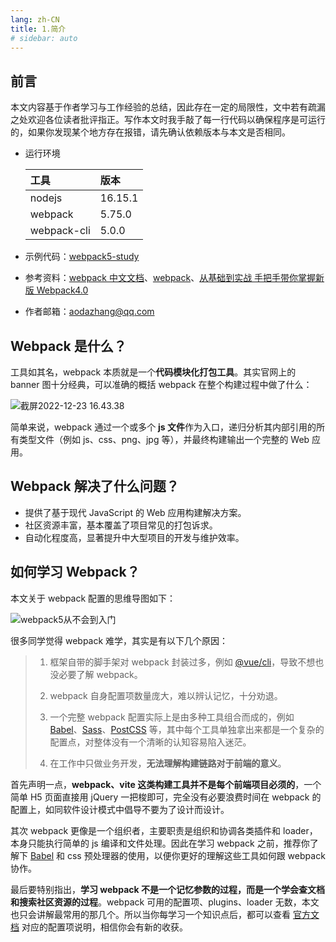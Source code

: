 ```yaml
---
lang: zh-CN
title: 1.简介
# sidebar: auto
---
```


## 前言

本文内容基于作者学习与工作经验的总结，因此存在一定的局限性，文中若有疏漏之处欢迎各位读者批评指正。写作本文时我手敲了每一行代码以确保程序是可运行的，如果你发现某个地方存在报错，请先确认依赖版本与本文是否相同。

- 运行环境

  | 工具        | 版本    |
  | :---------- | :------ |
  | nodejs      | 16.15.1 |
  | webpack     | 5.75.0  |
  | webpack-cli | 5.0.0   |

- 示例代码：[webpack5-study](https://gitee.com/aodazhang/webpack5-study)

- 参考资料：[webpack 中文文档](https://webpack.docschina.org/)、[webpack](https://github.com/webpack/webpack)、[从基础到实战 手把手带你掌握新版 Webpack4.0](https://coding.imooc.com/class/316.html)

- 作者邮箱：<a readonly href="mailto:aodazhang@qq.com?subject=标题&body=正文">aodazhang@qq.com</a>

## Webpack 是什么？

工具如其名，webpack 本质就是一个**代码模块化打包工具**。其实官网上的 banner 图十分经典，可以准确的概括 webpack 在整个构建过程中做了什么：

![截屏2022-12-23 16.43.38](https://aodazhang.oss-cn-shanghai.aliyuncs.com/img/202212231643655.png)

简单来说，webpack 通过一个或多个 **js 文件**作为入口，递归分析其内部引用的所有类型文件（例如 js、css、png、jpg 等），并最终构建输出一个完整的 Web 应用。

## Webpack 解决了什么问题？

- 提供了基于现代 JavaScript 的 Web 应用构建解决方案。
- 社区资源丰富，基本覆盖了项目常见的打包诉求。
- 自动化程度高，显著提升中大型项目的开发与维护效率。

## 如何学习 Webpack？

本文关于 webpack 配置的思维导图如下：

![webpack5从不会到入门](https://aodazhang.oss-cn-shanghai.aliyuncs.com/img/202212241148411.jpg)

很多同学觉得 webpack 难学，其实是有以下几个原因：

> 1. 框架自带的脚手架对 webpack 封装过多，例如 [@vue/cli](https://cli.vuejs.org/zh/guide/)，导致不想也没必要了解 webpack。
>
> 2. webpack 自身配置项数量庞大，难以辨认记忆，十分劝退。
>
> 3. 一个完整 webpack 配置实际上是由多种工具组合而成的，例如 [Babel](https://www.babeljs.cn/docs/)、[Sass](https://sass-lang.com/dart-sass)、[PostCSS](https://www.postcss.com.cn/) 等，其中每个工具单独拿出来都是一个复杂的配置点，对整体没有一个清晰的认知容易陷入迷茫。
>
> 4. 在工作中只做业务开发，**无法理解构建链路对于前端的意义**。

首先声明一点，**webpack、vite 这类构建工具并不是每个前端项目必须的**，一个简单 H5 页面直接用 jQuery 一把梭即可，完全没有必要浪费时间在 webpack 的配置上，如同软件设计模式中倡导不要为了设计而设计。

其次 webpack 更像是一个组织者，主要职责是组织和协调各类插件和 loader，本身只能执行简单的 js 编译和文件处理。因此在学习 webpack 之前，推荐你了解下 [Babel](https://www.babeljs.cn/docs/) 和 css 预处理器的使用，以便你更好的理解这些工具如何跟 webpack 协作。

最后要特别指出，**学习 webpack 不是一个记忆参数的过程，而是一个学会查文档和搜索社区资源的过程**。webpack 可用的配置项、plugins、loader 无数，本文也只会讲解最常用的那几个。所以当你每学习一个知识点后，都可以查看 [官方文档](https://webpack.docschina.org/) 对应的配置项说明，相信你会有新的收获。
